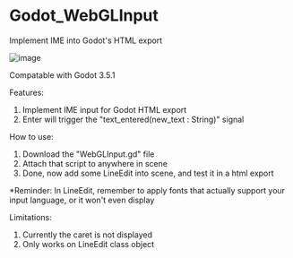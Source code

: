 # Godot_WebGLInput
Implement IME into Godot's HTML export

![image](https://user-images.githubusercontent.com/26960237/210824397-3cd5ee41-8849-4747-ba3d-865ae1f3ab8c.png)

Compatable with Godot 3.5.1

Features:
1. Implement IME input for Godot HTML export
2. Enter will trigger the "text_entered(new_text : String)" signal


How to use:
1. Download the "WebGLInput.gd" file
2. Attach that script to anywhere in scene
3. Done, now add some LineEdit into scene, and test it in a html export

*Reminder: In LineEdit, remember to apply fonts that actually support your input language, or it won't even display

Limitations:
1. Currently the caret is not displayed
2. Only works on LineEdit class object
